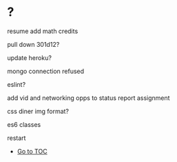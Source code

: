 # ?

resume add math credits

pull down 301d12?


update heroku?

mongo connection refused

eslint?


add vid and networking opps to status report assignment


css diner img format?

es6 classes

restart


- [Go to TOC](README.md)
